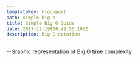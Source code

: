 ```yaml
---
templateKey: blog-post
path: simple-big-o
title: Simple Big O Guide
date: 2017-12-19T00:42:55.103Z
description: Big O notation
---
```

\--Graphic representation of Big O time complexity
